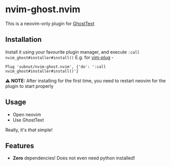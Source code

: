 # nvim-ghost.nvim

This is a neovim-only plugin for
[GhostText](https://github.com/GhostText/GhostText)

## Installation

Install it using your favourite plugin manager, and execute
`:call nvim_ghost#installer#install()` E.g. for
[vim-plug](https://github.com/junegunn/vim-plug) -

```vim
Plug 'subnut/nvim-ghost.nvim', {'do': ':call nvim_ghost#installer#install()'}
```

:warning: **NOTE:** After installing for the first time, you need to restart
neovim for the plugin to start properly

## Usage

- Open neovim
- Use GhostText

Really, it's _that_ simple!

## Features

- **Zero** dependencies! Does not even need python installed!
